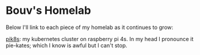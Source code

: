 # Bouv's Homelab

Below I'll link to each piece of my homelab as it continues to grow:

[pik8s](pik8s.md): my kubernetes cluster on raspberry pi 4s. In my head I pronounce it pie-kates; which I know is awful but I can't stop.